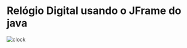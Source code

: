# Relógio Digital usando o JFrame do java
![clock](https://github.com/guilhermedacruz/javaclock-jframe/blob/master/clock.gif)
